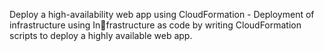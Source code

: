 Deploy a high-availability web app using CloudFormation - Deployment of infrastructure using In￾frastructure as code by writing CloudFormation scripts to deploy a highly available web app.
